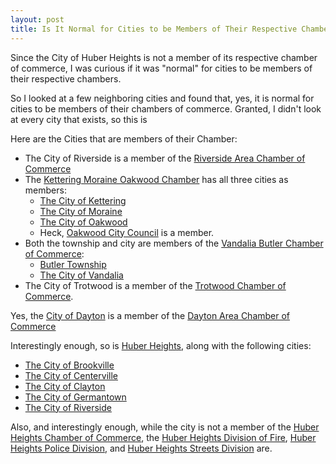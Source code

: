 ```yaml
---
layout: post
title: Is It Normal for Cities to be Members of Their Respective Chamber of Commerce?
---
```


Since the City of Huber Heights is not a member of its respective chamber of commerce, I was curious if it was "normal" for cities to be members of their respective chambers.

So I looked at a few neighboring cities and found that, yes, it is normal for cities to be members of their chambers of commerce. Granted, I didn't look at every city that exists, so this is 

Here are the Cities that are members of their Chamber:

* The City of Riverside is a member of the [Riverside Area Chamber of Commerce](https://www.riversidechamber.com/membershipdashlist2)
* The [Kettering Moraine Oakwood Chamber](http://www.kmo-coc.org/) has all three cities as members:
  * [The City of Kettering](http://www.kmo-coc.org/list/member/city-of-kettering-139)
  * [The City of Moraine](http://www.kmo-coc.org/list/member/city-of-moraine-moraine-141)
  * [The City of Oakwood](http://www.kmo-coc.org/list/member/city-of-oakwood-oakwood-142)
  * Heck, [Oakwood City Council](http://www.kmo-coc.org/list/member/oakwood-city-council-586) is a member.
* Both the township and city are members of the [Vandalia Butler Chamber of Commerce](https://www.vandaliabutlerchamber.org/):
  * [Butler Township](https://business.vandaliabutlerchamber.org/list/member/butler-township-49)
  * [The City of Vandalia](https://business.vandaliabutlerchamber.org/list/member/city-of-vandalia-61)
* The City of Trotwood is a member of the [Trotwood Chamber of Commerce](https://www.trotwoodchamber.org/).

Yes, the [City of Dayton](https://daytonareachamberofcommerce.growthzoneapp.com/activememberdirectory/Details/city-of-dayton-147541) is a member of the [Dayton Area Chamber of Commerce](https://daytonchamber.org/)

Interestingly enough, so is [Huber Heights](https://daytonareachamberofcommerce.growthzoneapp.com/activememberdirectory/Details/city-of-huber-heights-1338395), along with the following cities:

* [The City of Brookville](https://daytonareachamberofcommerce.growthzoneapp.com/activememberdirectory/Details/city-of-brookville-147510)
* [The City of Centerville](https://daytonareachamberofcommerce.growthzoneapp.com/activememberdirectory/Details/city-of-centerville-148411)
* [The City of Clayton](https://daytonareachamberofcommerce.growthzoneapp.com/activememberdirectory/Details/city-of-clayton-148889)
* [The City of Germantown](https://daytonareachamberofcommerce.growthzoneapp.com/activememberdirectory/Details/city-of-germantown-493358)
* [The City of Riverside](https://daytonareachamberofcommerce.growthzoneapp.com/activememberdirectory/Details/city-of-riverside-148549)

Also, and interestingly enough, while the city is not a member of the [Huber Heights Chamber of Commerce](https://huberheightschamber.com), the [Huber Heights Division of Fire](https://huberheightschamber.com/members/name/huber-heights-division-of-fire/), [Huber Heights Police Division](https://huberheightschamber.com/members/name/huber-heights-police-division/), and [Huber Heights Streets Division](https://huberheightschamber.com/members/name/huber-heights-streets-division/) are.